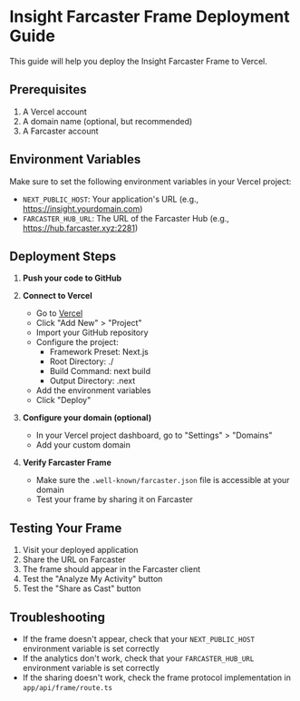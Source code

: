 # Insight Farcaster Frame Deployment Guide

This guide will help you deploy the Insight Farcaster Frame to Vercel.

## Prerequisites

1. A Vercel account
2. A domain name (optional, but recommended)
3. A Farcaster account

## Environment Variables

Make sure to set the following environment variables in your Vercel project:

- `NEXT_PUBLIC_HOST`: Your application's URL (e.g., https://insight.yourdomain.com)
- `FARCASTER_HUB_URL`: The URL of the Farcaster Hub (e.g., https://hub.farcaster.xyz:2281)

## Deployment Steps

1. **Push your code to GitHub**

2. **Connect to Vercel**
   - Go to [Vercel](https://vercel.com)
   - Click "Add New" > "Project"
   - Import your GitHub repository
   - Configure the project:
     - Framework Preset: Next.js
     - Root Directory: ./
     - Build Command: next build
     - Output Directory: .next
   - Add the environment variables
   - Click "Deploy"

3. **Configure your domain (optional)**
   - In your Vercel project dashboard, go to "Settings" > "Domains"
   - Add your custom domain

4. **Verify Farcaster Frame**
   - Make sure the `.well-known/farcaster.json` file is accessible at your domain
   - Test your frame by sharing it on Farcaster

## Testing Your Frame

1. Visit your deployed application
2. Share the URL on Farcaster
3. The frame should appear in the Farcaster client
4. Test the "Analyze My Activity" button
5. Test the "Share as Cast" button

## Troubleshooting

- If the frame doesn't appear, check that your `NEXT_PUBLIC_HOST` environment variable is set correctly
- If the analytics don't work, check that your `FARCASTER_HUB_URL` environment variable is set correctly
- If the sharing doesn't work, check the frame protocol implementation in `app/api/frame/route.ts`

